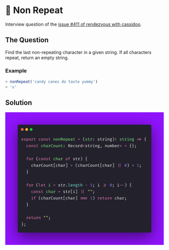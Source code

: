 # 🔁 Non Repeat

Interview question of the [issue #411 of rendezvous with cassidoo](https://buttondown.com/cassidoo/archive/it-takes-courage-to-grow-up-and-become-who-you/).

## The Question

Find the last non-repeating character in a given string. If all characters repeat, return an empty string.

### Example

```js
> nonRepeat('candy canes do taste yummy')
> 'u'
```

## Solution

![Code Polaroid](./code-screenshot.png)
